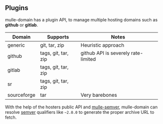 ## Plugins

mulle-domain has a plugin API, to manage multiple hosting domains such as
**github** or **gitlab**.


| Domain      | Supports            | Notes
|-------------|---------------------|-----------------------
| generic     | git, tar, zip       | Heuristic approach
| github      | tags, git, tar, zip | github API is severely rate-limited
| gitlab      | tags, git, tar, zip |
| sr          | tags, git, tar, zip |
| sourceforge | tar                 | Very barebones

With the help of the hosters public API and
[mulle-semver](//github.com/mulle-sde/mulle-semver), mulle-domain can resolve
[semver](https://docs.npmjs.com/cli/v6/using-npm/semver/) qualifiers like
`~2.0.0` to generate the proper archive URL to fetch.



